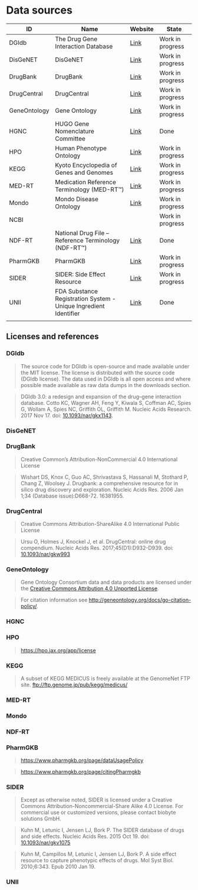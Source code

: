 # Data sources

| ID           | Name                                                             | Website                                      | State            |
| ------------ | ---------------------------------------------------------------- | -------------------------------------------- | ---------------- |
| DGIdb        | The Drug Gene Interaction Database                               | [Link](http://dgidb.org)                     | Work in progress |
| DisGeNET     | DisGeNET                                                         | [Link](https://www.disgenet.org)             | Work in progress |
| DrugBank     | DrugBank                                                         | [Link](http://drugbank.ca)                   | Work in progress |
| DrugCentral  | DrugCentral                                                      | [Link](http://drugcentral.org)               | Work in progress |
| GeneOntology | Gene Ontology                                                    | [Link](http://geneontology.org)              | Work in progress |
| HGNC         | HUGO Gene Nomenclature Committee                                 | [Link](https://www.genenames.org)            | Done             |
| HPO          | Human Phenotype Ontology                                         | [Link](https://hpo.jax.org)                  | Work in progress |
| KEGG         | Kyoto Encyclopedia of Genes and Genomes                          | [Link](https://www.kegg.jp)                  | Work in progress |
| MED-RT       | Medication Reference Terminology (MED-RT™)                       | [Link](https://evs.nci.nih.gov/ftp1/MED-RT/) | Work in progress |
| Mondo        | Mondo Disease Ontology                                           | [Link](https://mondo.monarchinitiative.org)  | Work in progress |
| NCBI         |                                                                  |                                              | Work in progress |
| NDF-RT       | National Drug File – Reference Terminology (NDF-RT™)             | [Link](https://evs.nci.nih.gov/ftp1/NDF-RT/) | Done             |
| PharmGKB     | PharmGKB                                                         | [Link](https://www.pharmgkb.org)             | Work in progress |
| SIDER        | SIDER: Side Effect Resource                                      | [Link](http://sideeffects.embl.de)           | Work in progress |
| UNII         | FDA Substance Registration System - Unique Ingredient Identifier | [Link](https://fdasis.nlm.nih.gov/srs/)      | Done             |
|              |                                                                  |                                              |                  |

## Licenses and references

### DGIdb

> The source code for DGIdb is open-source and made available under the MIT license. The license is distributed with the source code (DGIdb license). The data used in DGIdb is all open access and where possible made available as raw data dumps in the downloads section.

> DGIdb 3.0: a redesign and expansion of the drug–gene interaction database. Cotto KC, Wagner AH, Feng Y, Kiwala S, Coffman AC, Spies G, Wollam A, Spies NC, Griffith OL, Griffith M. Nucleic Acids Research. 2017 Nov 17. doi: [10.1093/nar/gkx1143](https://doi.org/10.1093/nar/gkx1143).

### DisGeNET

> 

### DrugBank

> Creative Common’s Attribution-NonCommercial 4.0 International License

> Wishart DS, Knox C, Guo AC, Shrivastava S, Hassanali M, Stothard P, Chang Z, Woolsey J. Drugbank: a comprehensive resource for in silico drug discovery and exploration. Nucleic Acids Res. 2006 Jan 1;34 (Database issue):D668-72. 16381955.

### DrugCentral

> Creative Commons Attribution-ShareAlike 4.0 International Public License

> Ursu O, Holmes J, Knockel J, et al. DrugCentral: online drug compendium. Nucleic Acids Res. 2017;45(D1):D932-D939. doi: [10.1093/nar/gkw993](http://dx.doi.org/10.1093/nar/gkw993)

### GeneOntology

> Gene Ontology Consortium data and data products are licensed under the [Creative Commons Attribution 4.0 Unported License](https://creativecommons.org/licenses/by/4.0/legalcode).

> For citation information see http://geneontology.org/docs/go-citation-policy/.

### HGNC

> 

### HPO

> https://hpo.jax.org/app/license

### KEGG

> A subset of KEGG MEDICUS is freely available at the GenomeNet FTP site. ftp://ftp.genome.jp/pub/kegg/medicus/

### MED-RT

> 

### Mondo

> 

### NDF-RT

> 

### PharmGKB

> https://www.pharmgkb.org/page/dataUsagePolicy

> https://www.pharmgkb.org/page/citingPharmgkb

### SIDER

> Except as otherwise noted, SIDER is licensed under a Creative Commons Attribution-Noncommercial-Share Alike 4.0 License. For commercial use or customized versions, please contact biobyte solutions GmbH.

> Kuhn M, Letunic I, Jensen LJ, Bork P. The SIDER database of drugs and side effects. Nucleic Acids Res. 2015 Oct 19. doi: [10.1093/nar/gkv1075](http://dx.doi.org/10.1093/nar/gkv1075)

> Kuhn M, Campillos M, Letunic I, Jensen LJ, Bork P. A side effect resource to capture phenotypic effects of drugs. Mol Syst Biol. 2010;6:343. Epub 2010 Jan 19.

### UNII

> 
